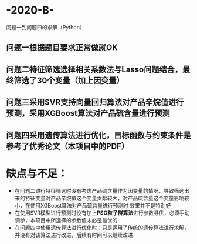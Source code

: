 # -2020-B-
问题一到问题四的求解（Python）
## 问题一根据题目要求正常做就OK
## 问题二特征筛选选择相关系数法与Lasso问题结合，最终筛选了30个变量（加上因变量）
## 问题三采用SVR支持向量回归算法对产品辛烷值进行预测，采用XGBoost算法对产品硫含量进行预测
## 问题四采用遗传算法进行优化，目标函数与约束条件是参考了优秀论文（本项目中的PDF）
# 缺点与不足：
- 在问题二进行特征筛选时没有考虑产品硫含量作为因变量的情况，导致筛选出来的特征变量对产品辛烷值这个变量贡献较大，对产品硫含量这个变量影响较小，在使用XGBoost算法对产品硫含量进行预测时
效果并不是特别好
- 在使用SVR模型进行预测时没有加上**PSO粒子群算法**进行参数寻优，必须手动调参，本项目中所选择的参数值未必是最优的
- 在问题四中使用遗传算法进行优化时：只是运用了传统的遗传算法进行求解，并没有对该算法进行改进，后续有时间可以继续改进
